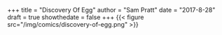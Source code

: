 +++
title = "Discovery Of Egg"
author = "Sam Pratt"
date = "2017-8-28"
draft = true
showthedate = false
+++
{{< figure src="/img/comics/discovery-of-egg.png" >}}